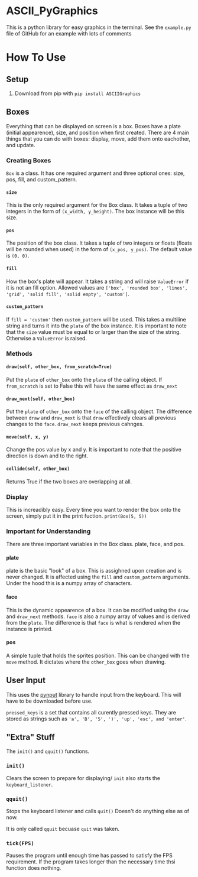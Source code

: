 # ASCII_PyGraphics

This is a python library for easy graphics in the terminal.
See the `example.py` file of GitHub for an example with lots of comments

# How To Use

## Setup

1. Download from pip with `pip install ASCIIGraphics`

## Boxes

Everything that can be displayed on screen is a box. Boxes have a plate (initial appearence), size, and position when first created. There are 4 main things that you can do with boxes: display, move, add them onto eachother, and update.

### Creating Boxes

`Box` is a class. It has one required argument and three optional ones: size, pos, fill, and custom_pattern.

#### `size`

This is the only required argument for the Box class. It takes a tuple of two integers in the form of `(x_width, y_height)`. The box instance will be this size.

#### `pos`

The position of the box class. It takes a tuple of two integers or floats (floats will be rounded when used) in the form of `(x_pos, y_pos)`. The default value is `(0, 0)`.

#### `fill`

How the box's plate will appear. It takes a string and will raise `ValueError` if it is not an fill option. Allowed values are `['box', 'rounded box', 'lines', 'grid', 'solid fill', 'solid empty', 'custom']`.

#### `custom_pattern`

If `fill = 'custom'` then `custom_pattern` will be used. This takes a multiline string and turns it into the `plate` of the box instance.
It is important to note that the `size` value must be equal to or larger than the size of the string. Otherwise a `ValueError` is raised.

### Methods

#### `draw(self, other_box, from_scratch=True)`

Put the `plate` of `other_box` onto the `plate` of the calling object.
If `from_scratch` is set to False this will have the same effect as `draw_next`

#### `draw_next(self, other_box)`

Put the `plate` of `other_box` onto the `face` of the calling object.
The difference between `draw` and `draw_next` is that `draw` effectively clears all previous changes to the `face`. `draw_next` keeps previous cahnges.

#### `move(self, x, y)`

Change the pos value by x and y.
It is important to note that the positive direction is down and to the right.

#### `collide(self, other_box)`

Returns True if the two boxes are overlapping at all.

### Display

This is increadibly easy. Every time you want to render the box onto the screen, simply put it in the print fuction.
`print(Box(5, 5))`

### Important for Understanding

There are three important variables in the Box class. plate, face, and pos.

#### plate

plate is the basic "look" of a box. This is assighned upon creation and is never changed. It is affected using the `fill` and `custom_pattern` arguments. Under the hood this is a numpy array of characters.

#### face

This is the dynamic appearence of a box. It can be modified using the `draw` and `draw_next` methods. `face` is also a numpy array of values and is derived from the `plate`. The difference is that `face` is what is rendered when the instance is printed.

#### pos

A simple tuple that holds the sprites position. This can be changed with the `move` method. It dictates where the `other_box` goes when drawing.

## User Input

This uses the [pynput](https://pynput.readthedocs.io/en/latest/) library to handle input from the keyboard. This will have to be downloaded before use.

`pressed_keys` is a set that contains all curently pressed keys.
They are stored as strings such as `'a', 'B', '5', ')', 'up', 'esc', and 'enter'`.

## "Extra" Stuff

The `init()` and `qquit()` functions.

### `init()`

Clears the screen to prepare for displaying/
`init` also starts the `keyboard_listener`.

### `qquit()`

Stops the keyboard listener and calls `quit()`
Doesn't do anything else as of now.

It is only called `qquit` becuase `quit` was taken.

### `tick(FPS)`

Pauses the program until enough time has passed to satisfy the FPS requirement.
If the program takes longer than the necessary time thsi function does nothing.
